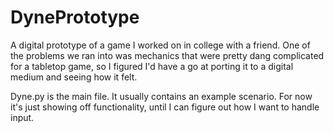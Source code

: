 # DynePrototype

A digital prototype of a game I worked on in college with a friend. One of the problems we ran into was mechanics that were pretty dang complicated for a tabletop game, so I figured I'd have a go at porting it to a digital medium and seeing how it felt.

Dyne.py is the main file. It usually contains an example scenario. For now it's just showing off functionality, until I can figure out how I want to handle input.
